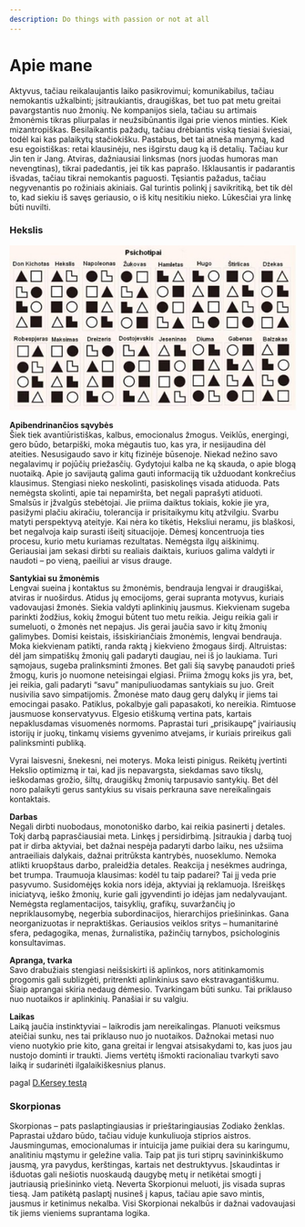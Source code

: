 ```yaml
---
description: Do things with passion or not at all
---
```


# Apie mane

Aktyvus, tačiau reikalaujantis laiko pasikrovimui; komunikabilus, tačiau nemokantis užkalbinti; įsitraukiantis, draugiškas, bet tuo pat metu greitai pavargstantis nuo žmonių. Ne kompanijos siela, tačiau su artimais žmonėmis tikras pliurpalas ir neužsibūnantis ilgai prie vienos minties. Kiek mizantropiškas. Besilaikantis pažadų, tačiau drėbiantis viską tiesiai šviesiai, todėl kai kas palaikytų stačiokišku. Pastabus, bet tai atneša manymą, kad esu egoistiškas: retai klausinėju, nes išgirstu daug ką iš detalių. Tačiau kur Jin ten ir Jang. Atviras, dažniausiai linksmas \(nors juodas humoras man nevengtinas\), tikrai padedantis, jei tik kas paprašo. Išklausantis ir padarantis išvadas, tačiau tikrai nemokantis paguosti. Tęsiantis pažadus, tačiau negyvenantis po rožiniais akiniais. Gal turintis polinkį į savikritiką, bet tik dėl to, kad siekiu iš savęs geriausio, o iš kitų nesitikiu nieko. Lūkesčiai yra linkę būti nuvilti.

### Hekslis

![](../../.gitbook/assets/3ccded5edd51-559x322.jpg)

**Apibendrinančios sąvybės**  
Šiek tiek avantiūristiškas, kalbus, emocionalus žmogus. Veiklūs, energingi, gero būdo, betarpiški, moka mėgautis tuo, kas yra, ir nesijaudina dėl ateities. Nesusigaudo savo ir kitų fizinėje būsenoje. Niekad nežino savo negalavimų ir pojūčių priežasčių. Gydytojui kalba ne ką skauda, o apie blogą nuotaiką. Apie jo savijautą galima gauti informaciją tik užduodant konkrečius klausimus. Stengiasi nieko neskolinti, pasiskolinęs visada atiduoda. Pats nemėgsta skolinti, apie tai nepamiršta, bet negali paprašyti atiduoti. Smalsūs ir įžvalgūs stebėtojai. Jie priima daiktus tokiais, kokie jie yra, pasižymi plačiu akiračiu, tolerancija ir prisitaikymu kitų atžvilgiu. Svarbu matyti perspektyvą ateityje. Kai nėra ko tikėtis, Heksliui neramu, jis blaškosi, bet negalvoja kaip surasti išeitį situacijoje. Dėmesį koncentruoja ties procesu, kurio metu kuriamas rezultatas. Nemėgsta ilgų aiškinimų. Geriausiai jam sekasi dirbti su realiais daiktais, kuriuos galima valdyti ir naudoti – po vieną, paeiliui ar visus drauge.

**Santykiai su žmonėmis**  
Lengvai sueina į kontaktus su žmonėmis, bendrauja lengvai ir draugiškai, atviras ir nuoširdus. Atidus jų emocijoms, gerai supranta motyvus, kuriais vadovaujasi žmonės. Siekia valdyti aplinkinių jausmus. Kiekvienam sugeba parinkti žodžius, kokių žmogui būtent tuo metu reikia. Jeigu reikia gali ir sumeluoti, o žmonės net nepajus. Jis gerai jaučia savo ir kitų žmonių galimybes. Domisi keistais, išsiskiriančiais žmonėmis, lengvai bendrauja. Moka kiekvienam patikti, randa raktą į kiekvieno žmogaus širdį. Altruistas: dėl jam simpatiškų žmonių gali padaryti daugiau, nei iš jo laukiama. Turi sąmojaus, sugeba pralinksminti žmones. Bet gali šią savybę panaudoti prieš žmogų, kuris jo nuomone neteisingai elgiasi. Priima žmogų koks jis yra, bet, jei reikia, gali padaryti “savu” manipuliuodamas santykiais su juo. Greit nusivilia savo simpatijomis. Žmonėse mato daug gerų dalykų ir jiems tai emocingai pasako. Patiklus, pokalbyje gali papasakoti, ko nereikia. Rimtuose jausmuose konservatyvus. Elgesio etiškumą vertina pats, kartais nepaklusdamas visuomenės normoms. Paprastai turi „prisikaupę“ įvairiausių istorijų ir juokų, tinkamų visiems gyvenimo atvejams, ir kuriais prireikus gali palinksminti publiką.

Vyrai laisvesni, šnekesni, nei moterys. Moka leisti pinigus. Reikėtų įvertinti Hekslio optimizmą ir tai, kad jis nepavargsta, siekdamas savo tikslų, ieškodamas grožio, šiltų, draugiškų žmonių tarpusavio santykių. Bet dėl noro palaikyti gerus santykius su visais perkrauna save nereikalingais kontaktais.

**Darbas**  
Negali dirbti nuobodaus, monotoniško darbo, kai reikia pasinerti į detales. Tokį darbą paprasčiausiai meta. Linkęs į persidirbimą. Įsitraukia į darbą tuoj pat ir dirba aktyviai, bet dažnai nespėja padaryti darbo laiku, nes užsiima antraeiliais dalykais, dažnai pritrūksta kantrybės, nuoseklumo. Nemoka atlikti kruopštaus darbo, praleidžia detales. Reakcija į nesėkmes audringa, bet trumpa. Traumuoja klausimas: kodėl tu taip padarei? Tai jį veda prie pasyvumo. Susidomėjęs kokia nors idėja, aktyviai ją reklamuoja. Išreiškęs iniciatyvą, ieško žmonių, kurie gali įgyvendinti jo idėjas jam nedalyvaujant. Nemėgsta reglamentacijos, taisyklių, grafikų, suvaržančių jo nepriklausomybę, negerbia subordinacijos, hierarchijos priešininkas. Gana neorganizuotas ir nepraktiškas. Geriausios veiklos sritys – humanitarinė sfera, pedagogika, menas, žurnalistika, pažinčių tarnybos, psichologinis konsultavimas.

**Apranga, tvarka**  
Savo drabužiais stengiasi neišsiskirti iš aplinkos, nors atitinkamomis progomis gali sublizgėti, pritrenkti aplinkinius savo ekstravagantiškumu. Šiaip aprangai skiria nedaug dėmesio. Tvarkingam būti sunku. Tai priklauso nuo nuotaikos ir aplinkinių. Panašiai ir su valgiu.

**Laikas**  
Laiką jaučia instinktyviai – laikrodis jam nereikalingas. Planuoti veiksmus ateičiai sunku, nes tai priklauso nuo jo nuotaikos. Dažnokai metasi nuo vieno nuotykio prie kito, gana greitai ir lengvai atsisakydami to, kas juos jau nustojo dominti ir traukti. Jiems vertėtų išmokti racionaliau tvarkyti savo laiką ir sudarinėti ilgalaikiškesnius planus.

pagal [D.Kersey testą ](http://www.socionika.org/testaik.htm)

### Skorpionas

Skorpionas – pats paslaptingiausias ir prieštaringiausias Zodiako ženklas. Paprastai uždaro būdo, tačiau viduje kunkuliuoja stiprios aistros. Jausmingumas, emocionalumas ir intuicija jame puikiai dera su karingumu, analitiniu mąstymu ir geležine valia. Taip pat jis turi stiprų savininkiškumo jausmą, yra pavydus, kerštingas, kartais net destruktyvus. Įskaudintas ir išduotas gali nešiotis nuoskaudą daugybę metų ir netikėtai smogti į jautriausią priešininko vietą. Neverta Skorpionui meluoti, jis visada supras tiesą. Jam patikėtą paslaptį nusineš į kapus, tačiau apie savo mintis, jausmus ir ketinimus nekalba. Visi Skorpionai nekalbūs ir dažnai vadovaujasi tik jiems vieniems suprantama logika.

